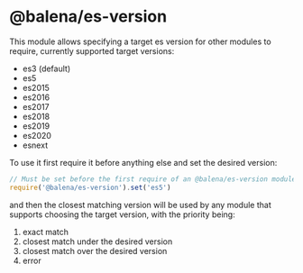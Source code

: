 # @balena/es-version

This module allows specifying a target es version for other modules to require, currently supported target versions:
* es3 (default)
* es5
* es2015
* es2016
* es2017
* es2018
* es2019
* es2020
* esnext

To use it first require it before anything else and set the desired version:
```js
// Must be set before the first require of an @balena/es-version module
require('@balena/es-version').set('es5')
```
and then the closest matching version will be used by any module that supports choosing the target version, with the priority being:
1. exact match
2. closest match under the desired version
3. closest match over the desired version
4. error
